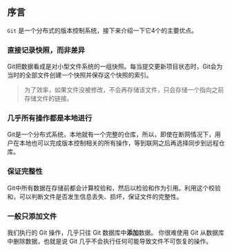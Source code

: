 ## 序言
`Git` 是一个分布式的版本控制系统，接下来介绍一下它4个的主要优点。

### 直接记录快照，而非差异
Git把数据看成是对小型文件系统的一组快照。每当提交更新项目状态时，Git会为当时的全部文件创建一个快照并保存这个快照的索引。

> 为了效率，如果文件没被修改，不会再存储该文件，只会存储一个指向之前存储文件的链接。

### 几乎所有操作都是本地进行
Git是一个分布式系统，本地就有一个完整的仓库，所以，即使在断网情况下，用户在本地也可以完成版本控制相关的所有操作，等到联网之后再选择同步到远程仓库。

### 保证完整性
Git中所有数据在存储前都会计算校验和，然后以检验和作为引用。利用这个校验和，可以判断文件是否发生信息丢失、损坏，保证文件的完整性。

### 一般只添加文件
我们执行的 Git 操作，几乎只往 Git 数据库中**添加**数据。 你很难使用 Git 从数据库中删除数据，也就是说 Git 几乎不会执行任何可能导致文件不可恢复的操作。
